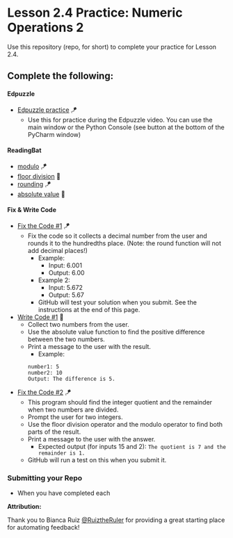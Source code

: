 # Lesson 2.4 Practice: Numeric Operations 2

Use this repository (repo, for short) to complete your practice for Lesson 2.4.

## Complete the following:
#### Edpuzzle
* [Edpuzzle practice](src/edpuzzle_practice.py) 🪁
  * Use this for practice during the Edpuzzle video. You can use the main window or the Python Console (see button at the bottom of the PyCharm window)

#### ReadingBat
* [modulo](https://www.readingbat.com/content/python/Athenian:%20Variables/mod1) 🪁
* [floor division](https://www.readingbat.com/content/python/Athenian:%20Variables/floor_division1) 🚁
* [rounding](https://www.readingbat.com/content/python/Athenian:%20Variables/round1)   🪁
* [absolute value](https://www.readingbat.com/content/python/Athenian:%20Variables/abs_value1) 🚁

#### Fix & Write Code  
* [Fix the Code #1](src/fix_code_1.py) 🪁
  * Fix the code so it collects a decimal number from the user and rounds it to the hundredths place. (Note: the round function will not add decimal places!)
    * Example:
      * Input: 6.001
      * Output: 6.00
    * Example 2:
      * Input: 5.672
      * Output: 5.67
    * GitHub will test your solution when you submit. See the instructions at the end of this page.
* [Write Code #1](src/write_code_1.py) 🚁
  * Collect two numbers from the user.
  * Use the absolute value function to find the positive difference between the two numbers. 
  * Print a message to the user with the result.
    * Example:
    ```
    number1: 5
    number2: 10
    Output: The difference is 5.
    ```
* [Fix the Code #2](src/fix_code_2.py) 🪁
  * This program should find the integer quotient and the remainder when two numbers are divided.
  * Prompt the user for two integers.
  * Use the floor division operator and the modulo operator to find both parts of the result.
  * Print a message to the user with the answer.
    * Expected output (for inputs 15 and 2): `The quotient is 7 and the remainder is 1.`
  * GitHub will run a test on this when you submit it.

### Submitting your Repo
* When you have completed each


**Attribution:**

Thank you to Bianca Ruiz [@RuiztheRuler](https://github.com/RuizTheRuler) for providing a great starting place for automating feedback!
